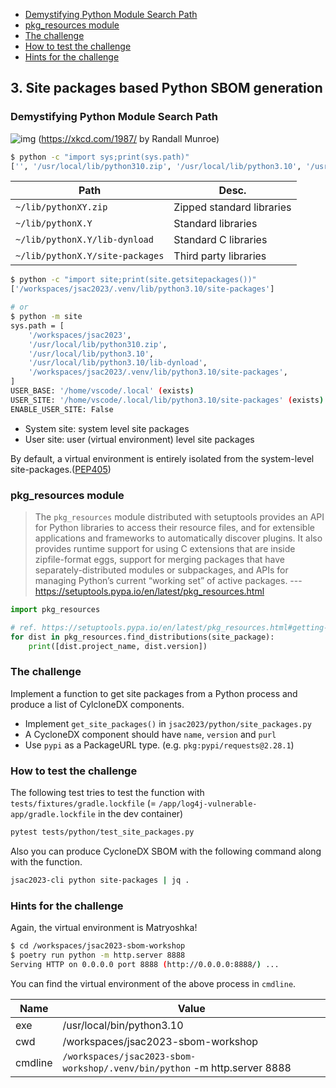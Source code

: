 - [Demystifying Python Module Search Path](#demystifying-python-module-search-path)
- [pkg_resources module](#pkg_resources-module)
- [The challenge](#the-challenge)
- [How to test the challenge](#how-to-test-the-challenge)
- [Hints for the challenge](#hints-for-the-challenge)

## 3. Site packages based Python SBOM generation

### Demystifying Python Module Search Path

![img](https://imgs.xkcd.com/comics/python_environment.png)
(https://xkcd.com/1987/ by Randall Munroe)


```bash
$ python -c "import sys;print(sys.path)"
['', '/usr/local/lib/python310.zip', '/usr/local/lib/python3.10', '/usr/local/lib/python3.10/lib-dynload', '/workspaces/jsac2023/.venv/lib/python3.10/site-packages', '/workspaces/jsac2023']
```

| Path                            | Desc.                     |
|---------------------------------|---------------------------|
| `~/lib/pythonXY.zip`            | Zipped standard libraries |
| `~/lib/pythonX.Y`               | Standard libraries        |
| `~/lib/pythonX.Y/lib-dynload`   | Standard C libraries      |
| `~/lib/pythonX.Y/site-packages` | Third party libraries     |

```bash
$ python -c "import site;print(site.getsitepackages())"
['/workspaces/jsac2023/.venv/lib/python3.10/site-packages']

# or
$ python -m site
sys.path = [
    '/workspaces/jsac2023',
    '/usr/local/lib/python310.zip',
    '/usr/local/lib/python3.10',
    '/usr/local/lib/python3.10/lib-dynload',
    '/workspaces/jsac2023/.venv/lib/python3.10/site-packages',
]
USER_BASE: '/home/vscode/.local' (exists)
USER_SITE: '/home/vscode/.local/lib/python3.10/site-packages' (exists)
ENABLE_USER_SITE: False
```

- System site: system level site packages
- User site: user (virtual environment) level site packages

By default, a virtual environment is entirely isolated from the system-level site-packages.([PEP405](https://peps.python.org/pep-0405/))

### pkg_resources module

> The `pkg_resources` module distributed with setuptools provides an API for Python libraries to access their resource files, and for extensible applications and frameworks to automatically discover plugins. It also provides runtime support for using C extensions that are inside zipfile-format eggs, support for merging packages that have separately-distributed modules or subpackages, and APIs for managing Python’s current “working set” of active packages.
> --- https://setuptools.pypa.io/en/latest/pkg_resources.html


```python
import pkg_resources

# ref. https://setuptools.pypa.io/en/latest/pkg_resources.html#getting-or-creating-distributions
for dist in pkg_resources.find_distributions(site_package):
    print([dist.project_name, dist.version])
```

### The challenge

Implement a function to get site packages from a Python process and produce a list of CylcloneDX components.

- Implement `get_site_packages()` in `jsac2023/python/site_packages.py`
- A CycloneDX component should have `name`, `version` and `purl`
- Use `pypi` as a PackageURL type. (e.g. `pkg:pypi/requests@2.28.1`)

### How to test the challenge

The following test tries to test the function with `tests/fixtures/gradle.lockfile` (= `/app/log4j-vulnerable-app/gradle.lockfile` in the dev container)

```bash
pytest tests/python/test_site_packages.py
```

Also you can produce CycloneDX SBOM with the following command along with the function.

```bash
jsac2023-cli python site-packages | jq .
```

### Hints for the challenge

Again, the virtual environment is Matryoshka!

```bash
$ cd /workspaces/jsac2023-sbom-workshop
$ poetry run python -m http.server 8888
Serving HTTP on 0.0.0.0 port 8888 (http://0.0.0.0:8888/) ...
```

You can find the virtual environment of the above process in `cmdline`.

| Name    | Value                                                                     |
|---------|---------------------------------------------------------------------------|
| exe     | /usr/local/bin/python3.10                                                 |
| cwd     | /workspaces/jsac2023-sbom-workshop                                        |
| cmdline | `/workspaces/jsac2023-sbom-workshop/.venv/bin/python` -m http.server 8888 |
